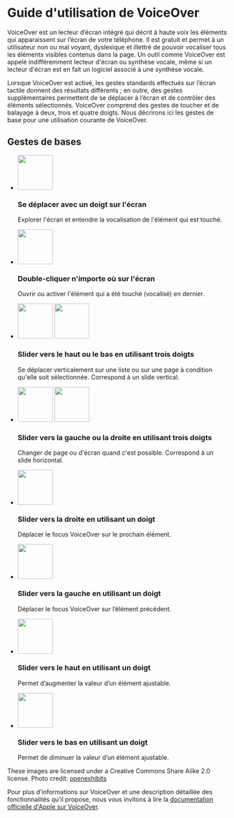 # Guide d'utilisation de VoiceOver

<script>$(document).ready(function () {
    setBreadcrumb([{"label":"lecteur d'écran", "url":"./screen-reader.html"},{"label":"Guide d'utilisation de VoiceOver"}]);
    addSubMenu([
        {"label":"Guide pour Android","url":"talkback.html"}, 
        {"label":"Guide pour iOS","url":"screen-reader.html", "expanded": true}
    ]);                    
});</script>

<span data-menuitem="screen-reader"></span>

VoiceOver est un lecteur d’écran intégré qui décrit à haute voix les éléments qui apparaissent sur l’écran de votre téléphone. Il est gratuit et permet à un utilisateur non ou mal voyant, dyslexique et illettré de pouvoir vocaliser tous les éléments visibles contenus dans la page. Un outil comme VoiceOver est appelé indifféremment lecteur d'écran ou synthèse vocale, même si un lecteur d'écran est en fait un logiciel associé à une synthèse vocale.  

Lorsque VoiceOver est activé, les gestes standards effectués sur l’écran tactile donnent des résultats différents ; en outre, des gestes supplémentaires permettent de se déplacer à l’écran et de contrôler des éléments sélectionnés. VoiceOver comprend des gestes de toucher et de balayage à deux, trois et quatre doigts. Nous décrirons ici les gestes de base pour une utilisation courante de VoiceOver.

## Gestes de bases
<ul class="list-gesture">
  <li class="clearfix">
    <img src="./images/gesture1.png" alt="" width="80">    
    <h3>Se déplacer avec un doigt sur l'écran</h3>
    <p>Explorer l'écran et entendre la vocalisation de l'élément qui est touché.</p>
  </li>
  <li class="clearfix">  
    <img src="./images/gesture2.png" alt="" width="80">
    <h3>Double-cliquer n'importe où sur l'écran</h3>
    <p>Ouvrir ou activer l'élément qui a été touché (vocalisé) en dernier.</p>
  </li>
  <li class="clearfix">
    <img src="./images/gesture9_1.png" alt="" width="80">
    <img src="./images/gesture9_2.png" alt="" width="80">
    <h3>Slider vers le haut ou le bas en utilisant trois doigts</h3>
    <p>Se déplacer verticalement sur une liste ou sur une page à condition qu'elle soit sélectionnée. Correspond à un slide vertical.</p>
  </li>
  <li class="clearfix">
      <img src="./images/gesture10_1.png" alt="" width="80">
      <img src="./images/gesture10_2.png" alt="" width="80">  
      <h3>Slider vers la gauche ou la droite  en utilisant trois doigts</h3>
      <p>Changer de page ou d'écran quand c'est possible. Correspond à un slide horizontal.</p>
  </li>
  <li class="clearfix">    
      <img src="./images/gesture5.png" alt="" width="80">  
      <h3>Slider vers la droite en utilisant un doigt</h3>
      <p>
      	Déplacer le focus VoiceOver sur le prochain élément.
      </p>
  </li>
  <li class="clearfix">
      <img src="./images/gesture6.png" alt="" width="80">  
      <h3>Slider vers la gauche en utilisant un doigt</h3>
      <p>
      	Déplacer le focus VoiceOver sur l’élément précédent.
      </p>
  </li>
  <li class="clearfix">   
      <img src="./images/gesture7.png" alt="" width="80">    
      <h3>Slider vers le haut en utilisant un doigt</h3>
      <p>
        Permet d’augmenter la valeur d’un élément ajustable.
      </p>
  </li>
  <li class="clearfix">
      <img src="./images/gesture8.png" alt="" width="80">    
      <h3>Slider vers le bas en utilisant un doigt</h3>
      <p>
        Permet de diminuer la valeur d’un élément ajustable.
      </p>
  </li>
</ul>  

<span class="licence">These images are licensed under a Creative Commons Share Alike 2.0 license. Photo credit: <a href="http://www.flickr.com/people/27512715@N02/">openexhibits</a></span>

Pour plus d’informations sur VoiceOver et une description détaillée des fonctionnalités qu’il propose, nous vous invitons à lire la [documentation officielle d'Apple sur VoiceOver](https://help.apple.com/iphone/9/#/iph3e2e415f).  

&nbsp;
<!--  This file is part of a11y-guidelines | Our vision of mobile & web accessibility guidelines and best practices, with valid/invalid examples.
 Copyright (C) 2016  Orange SA
 See the Creative Commons Legal Code Attribution-ShareAlike 3.0 Unported License for more details (LICENSE file). -->